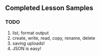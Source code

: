 ## Completed Lesson Samples

### TODO

1. list, format output 
2. create, write, read, copy, rename, delete
3. saving uploads!
4. JSON is easy!